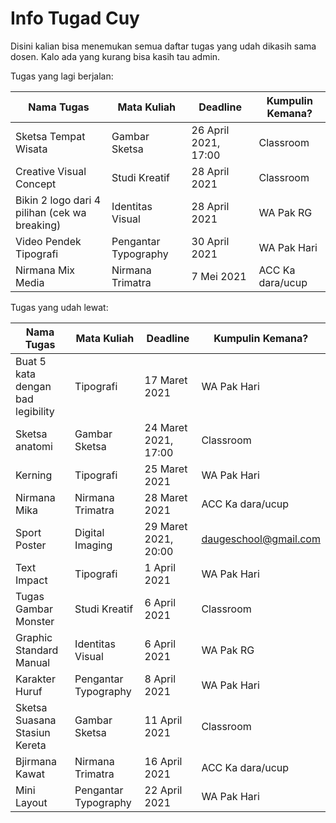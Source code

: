 # Info Tugad Cuy
Disini kalian bisa menemukan semua daftar tugas yang udah dikasih sama dosen. Kalo ada yang kurang bisa kasih tau admin.

Tugas yang lagi berjalan:

| Nama Tugas                                    | Mata Kuliah          | Deadline             | Kumpulin Kemana? |
| --------------------------------------------- | -------------------- | -------------------- | ---------------- |
| Sketsa Tempat Wisata                          | Gambar Sketsa        | 26 April 2021, 17:00 | Classroom        |
| Creative Visual Concept                       | Studi Kreatif        | 28 April 2021        | Classroom        |
| Bikin 2 logo dari 4 pilihan (cek wa breaking) | Identitas Visual     | 28 April 2021        | WA Pak RG        |
| Video Pendek Tipografi                        | Pengantar Typography | 30 April 2021        | WA Pak Hari      |
| Nirmana Mix Media                             | Nirmana Trimatra     | 7 Mei 2021           | ACC Ka dara/ucup |

Tugas yang udah lewat:

| Nama Tugas                        | Mata Kuliah          | Deadline             | Kumpulin Kemana?      |
| --------------------------------- | -------------------- | -------------------- | --------------------- |
| Buat 5 kata dengan bad legibility | Tipografi            | 17 Maret 2021        | WA Pak Hari           |
| Sketsa anatomi                    | Gambar Sketsa        | 24 Maret 2021, 17:00 | Classroom             |
| Kerning                           | Tipografi            | 25 Maret 2021        | WA Pak Hari           |
| Nirmana Mika                      | Nirmana Trimatra     | 28 Maret 2021        | ACC Ka dara/ucup      |
| Sport Poster                      | Digital Imaging      | 29 Maret 2021, 20:00 | daugeschool@gmail.com |
| Text Impact                       | Tipografi            | 1 April 2021         | WA Pak Hari           |
| Tugas Gambar Monster              | Studi Kreatif        | 6 April 2021         | Classroom             |
| Graphic Standard Manual           | Identitas Visual     | 6 April 2021         | WA Pak RG             |
| Karakter Huruf                    | Pengantar Typography | 8 April 2021         | WA Pak Hari           |
| Sketsa Suasana Stasiun Kereta     | Gambar Sketsa        | 11 April 2021        | Classroom             |
| Bjirmana Kawat                    | Nirmana Trimatra     | 16 April 2021        | ACC Ka dara/ucup      |
| Mini Layout                       | Pengantar Typography | 22 April 2021        | WA Pak Hari           |

